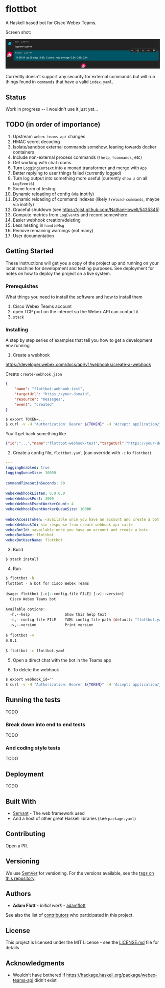 # flottbot

A Haskell based bot for Cisco Webex Teams.

Screen shot:

![screenshot](flottbot-screenshot.png)

Currently doesn't support any security for external commands but will run things found in `commands` that have a valid `index.yaml`.

## Status

Work in progress -- I wouldn't use it just yet...


## TODO (in order of importance)

1. Upstream `webex-teams-api` changes
1. HMAC secret decoding
1. Isolate/sandbox external commands somehow, leaning towards docker containers
1. Include non-external process commands (`!help`, `!commands`, etc)
1. Get working with chat rooms
1. Turn `LoggingContext` into a monad transformer and merge with `App`
1. Better replying to user things failed (currently logged)
1. Turn log output into something more useful (currently `show a` on all `LogEvent`s)
1. Some form of testing
1. Dynamic reloading of config (via inotify)
1. Dynamic reloading of command indexes (likely `!reload-commands`, maybe via inotify)
1. Graceful shutdown (see https://gist.github.com/NathanHowell/5435345)
1. Compute metrics from `LogEvent`s and record somewhere
1. Easier webhook creation/deleting
1. Less nesting in `handleMsg`
1. Remove remaining warnings (not many)
1. User documentation

## Getting Started

These instructions will get you a copy of the project up and running on your local machine for development and testing purposes. See deployment for notes on how to deploy the project on a live system.

### Prerequisites

What things you need to install the software and how to install them

1. Cisco Webex Teams account
2. open TCP port on the internet so the Webex API can contact it
3. `stack`

### Installing

A step by step series of examples that tell you how to get a development env running

1. Create a webhook

https://developer.webex.com/docs/api/v1/webhooks/create-a-webhook

Create `create-webhook.json`
```json
{
    "name": "flottbot-webhook-test",
    "targetUrl": "https://your-domain",
    "resource": "messages",
    "event": "created"
}
```

```sh
$ export TOKEN=...
$ curl -v -H "Authorization: Bearer ${TOKEN}" -H 'Accept: application/json' -H 'Content-Type: application/json' -d @create-webhook.json https://api.ciscospark.com/v1/webhooks
```

You'll get back something like
```json
{"id":"...","name":"flottbot-webhook-test","targetUrl":"https://your-domain","resource":"messages","event":"created","orgId":"...","createdBy":"...","appId":"...","ownedBy":"creator","status":"active","created":"2020-02-08T22:49:20.765Z"}
```

2. Create a config file, `flottbot.yaml` (can override with `-c` to `flottbot`)

```yaml
---
loggingEnabled: true
loggingQueueSize: 10000

commandTimeoutInSeconds: 30

webexWebhookListen: 0.0.0.0
webexWebhookPort: 3000
webexWebhookEventWorkerCount: 4
webexWebhookEventWorkerQueueSize: 10000

webexAccessToken: <available once you have an account and create a bot, don't share this>
webexWebhookId: <in response from create webhook api call>
webexBotId: <available once you have an account and create a bot>
webexBotName: flottbot
webexBotUserName: flottbot
```

3. Build

```sh
$ stack install
```

4. Run

```sh
$ flottbot -h
flottbot - a bot for Cisco Webex Teams

Usage: flottbot [-c|--config-file FILE] [-v|--version]
  Cisco Webex Teams bot

Available options:
  -h,--help                Show this help text
  -c,--config-file FILE    YAML config file path (default: "flottbot.yaml")
  -v,--version             Print version

$ flottbot -v
0.0.1

$ flottbot -c flottbot.yaml
```

5. Open a direct chat with the bot in the Teams app


6. To delete the webhook

```sh
$ export webhook_id=""
$ curl -v -H "Authorization: Bearer ${TOKEN}" -H 'Accept: application/json' -H 'Content-Type: application/json' -X DELETE https://api.ciscospark.com/v1/webhooks/$webhook_id
```


## Running the tests

TODO

### Break down into end to end tests

TODO

### And coding style tests

TODO

## Deployment

TODO

## Built With

* [Servant](http://docs.servant.dev/) - The web framework used
* And a host of other great Haskell libraries (see `package.yaml`)

## Contributing

Open a PR.

## Versioning

We use [SemVer](http://semver.org/) for versioning. For the versions available, see the [tags on this repository](https://github.com/adamflott/flottbot/tags).

## Authors

* **Adam Flott** - *Initial work* - [adamflott](https://github.com/adamflott)

See also the list of [contributors](https://github.com/adamflott/flottbot/contributors) who participated in this project.

## License

This project is licensed under the MIT License - see the [LICENSE.md](LICENSE.md) file for details

## Acknowledgments

* Wouldn't have bothered if https://hackage.haskell.org/package/webex-teams-api didn't exist
